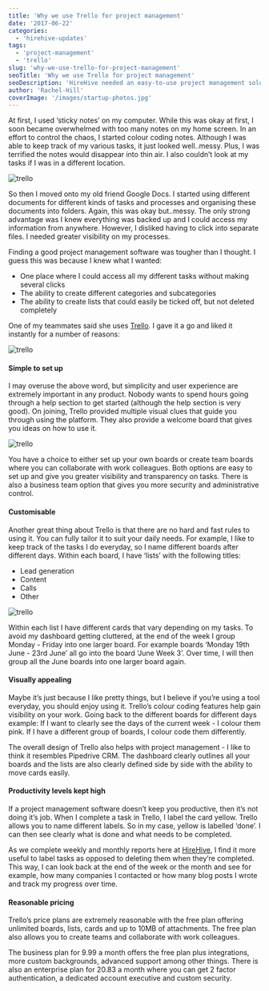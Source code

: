 ```yaml
---
title: 'Why we use Trello for project management'
date: '2017-06-22'
categories:
  - 'hirehive-updates'
tags:
  - 'project-management'
  - 'trello'
slug: 'why-we-use-trello-for-project-management'
seoTitle: 'Why we use Trello for project management'
seoDescription: 'HireHive needed an easy-to-use project management solution to keep up with tasks. Learn why Trello ticks all the boxes for us.'
author: 'Rachel-Hill'
coverImage: '/images/startup-photos.jpg'
---
```


At first, I used ‘sticky notes’ on my computer. While this was okay at first, I soon became overwhelmed with too many notes on my home screen. In an effort to control the chaos, I started colour coding notes. Although I was able to keep track of my various tasks, it just looked well..messy. Plus, I was terrified the notes would disappear into thin air. I also couldn’t look at my tasks if I was in a different location.

![trello](/images/night-office-shirt-mail.jpg)

So then I moved onto my old friend Google Docs. I started using different documents for different kinds of tasks and processes and organising these documents into folders. Again, this was okay but..messy. The only strong advantage was I knew everything was backed up and I could access my information from anywhere. However, I disliked having to click into separate files. I needed greater visibility on my processes.

Finding a good project management software was tougher than I thought. I guess this was because I knew what I wanted:

- One place where I could access all my different tasks without making several clicks
- The ability to create different categories and subcategories
- The ability to create lists that could easily be ticked off, but not deleted completely

One of my teammates said she uses [Trello](https://trello.com/). I gave it a go and liked it instantly for a number of reasons:

![trello](/images/trello-e1497948089862.jpg)

#### **Simple to set up**

I may overuse the above word, but simplicity and user experience are extremely important in any product. Nobody wants to spend hours going through a help section to get started (although the help section is very good). On joining, Trello provided multiple visual clues that guide you through using the platform. They also provide a welcome board that gives you ideas on how to use it.

![trello](/images/welcome-board-e1498125885744.png)

You have a choice to either set up your own boards or create team boards where you can collaborate with work colleagues. Both options are easy to set up and give you greater visibility and transparency on tasks. There is also a business team option that gives you more security and administrative control.

#### **Customisable**

Another great thing about Trello is that there are no hard and fast rules to using it. You can fully tailor it to suit your daily needs. For example, I like to keep track of the tasks I do everyday, so I name different boards after different days. Within each board, I have ‘lists’ with the following titles:

- Lead generation
- Content
- Calls
- Other

![trello](/images/boards-1-e1498128793661.png)

Within each list I have different cards that vary depending on my tasks. To avoid my dashboard getting cluttered, at the end of the week I group Monday - Friday into one larger board. For example boards ‘Monday 19th June - 23rd June’ all go into the board ‘June Week 3’. Over time, I will then group all the June boards into one larger board again.

#### **Visually appealing**

Maybe it’s just because I like pretty things, but I believe if you’re using a tool everyday, you should enjoy using it. Trello’s colour coding features help gain visibility on your work. Going back to the different boards for different days example: If I want to clearly see the days of the current week - I colour them pink. If I have a different group of boards, I colour code them differently.

The overall design of Trello also helps with project management - I like to think it resembles Pipedrive CRM. The dashboard clearly outlines all your boards and the lists are also clearly defined side by side with the ability to move cards easily.

#### **Productivity levels kept high**

If a project management software doesn’t keep you productive, then it’s not doing it’s job. When I complete a task in Trello, I label the card yellow. Trello allows you to name different labels. So in my case, yellow is labelled ‘done’. I can then see clearly what is done and what needs to be completed.

As we complete weekly and monthly reports here at [HireHive](https://hirehive.com), I find it more useful to label tasks as opposed to deleting them when they’re completed. This way, I can look back at the end of the week or the month and see for example, how many companies I contacted or how many blog posts I wrote and track my progress over time.

#### **Reasonable pricing**

Trello’s price plans are extremely reasonable with the free plan offering unlimited boards, lists, cards and up to 10MB of attachments. The free plan also allows you to create teams and collaborate with work colleagues.

The business plan for 9.99 a month offers the free plan plus integrations, more custom backgrounds, advanced support among other things. There is also an enterprise plan for 20.83 a month where you can get 2 factor authentication, a dedicated account executive and custom security.

